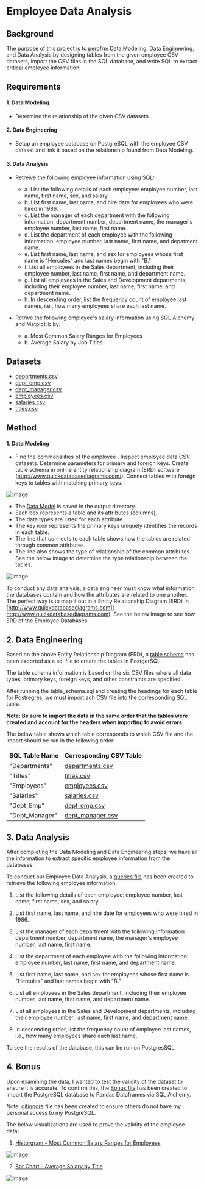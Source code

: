 # Employee Data Analysis

## Background
The purpose of this project is to perofrm Data Modeling, Data Engineering, and Data Analysis by designing tables from the given employee CSV datasets, import the CSV files in the SQL database, and write SQL to extract critical employee information.

## Requirements

#### **1.  Data Modeling**

* Determine the relationship of the given CSV datasets.

#### **2.  Data Engineering**

* Setup an employee database on PostgreSQL with the employee CSV dataset and link it based on the relationship found from Data Modeling.


#### **3.  Data Analysis**
 
 * Retreive the following employee information using SQL:
    * a.  List the following details of each employee: employee number, last name, first name, sex, and salary.
    * b.  List first name, last name, and hire date for employees who were hired in 1986.
    * c.  List the manager of each department with the following information: department number, department name, the manager's employee number, last name, first name.
    * d.  List the department of each employee with the following information: employee number, last name, first name, and depatment name.
    * e.  List first name, last name, and sex for employees whose first name is "Hercules" and last names begin with "B."
    * f.  List all employees in the Sales department, including their employee number, last name, first name, and department name.
    * g.  List all employees in the Sales and Development departments, including their employee number, last name, first name, and department name.
    * h.  In descending order, list the frequency count of employee last names, i.e., how many employees share each last name.
    
 * Retrive the following employee's salary information using SQL Alchemy and Matplotlib by:
    * a. Most Common Salary Ranges for Employees
    * b. Average Salary by Job Titles
    
## Datasets

* [departments.csv](https://github.com/cecileung1208/Employee-Data-Analysis/blob/master/Employee%20Data/departments.csv)
* [dept_emp.csv](https://github.com/cecileung1208/Employee-Data-Analysis/blob/master/Employee%20Data/dept_emp.csv)
* [dept_manager.csv](https://github.com/cecileung1208/Employee-Data-Analysis/blob/master/Employee%20Data/dept_manager.csv)
* [employees.csv](https://github.com/cecileung1208/Employee-Data-Analysis/blob/master/Employee%20Data/employees.csv)  
* [salaries.csv](https://github.com/cecileung1208/Employee-Data-Analysis/blob/master/Employee%20Data/salaries.csv)
* [titles.csv](https://github.com/cecileung1208/Employee-Data-Analysis/blob/master/Employee%20Data/titles.csv) 

    
    
## Method

#### **1.  Data Modeling**

* Find the commonalities of the employee .
Inspect employee data CSV datasets.
Determine parameters for primary and foreign keys.
Create table schema in online entity relationship diagram (ERD) software (http://www.quickdatabasediagrams.com/).
Connect tables with foreign keys to tables with matching primary keys.

![Image](https://github.com/cecileung1208/SQL-Employee-Data/blob/master/Employee_SQL/Output%20Files/ERD%20-%20Employee%20Database.png)

* The [Data Model](https://github.com/cecileung1208/SQL-Employee-Data/blob/master/Employee_SQL/Output%20Files/ERD%20-%20Employee%20Database.png) is saved in the output directory.
* Each box represents a table and its attributes (columns). 
* The data types are listed for each attribute.
* The key icon represents the primary keys uniquely identifies the records in each table.
* The line that connects to each table shows how the tables are related through common attirbutes.  
* The line also shows the type of relationship of the common attributes.  See the below image to determine the type relationship between the tables.

![Image](https://github.com/cecileung1208/SQL-Employee-Data/blob/master/Employee_SQL/Output%20Files/Relationship.png)

To conduct any data analysis, a data engineer must know what information the databases contain and how the attributes are related to one another. The perfect way is to map it out in a Entity Relationship Diagram (ERD) in  [http://www.quickdatabasediagrams.com]( http://www.quickdatabasediagrams.com).  See the below image to see how ERD of the Employee Databases.

    
## **2.  Data Engineering**

Based on the above Entity Relationship Diagram (ERD), a [table schema](https://github.com/cecileung1208/SQL-Employee-Data/blob/master/Employee_SQL/Table_Schema.sql) has been exported as a sql file to create the tables in PostgerSQL.

The table schema information is based on the six CSV files where all data types, primary keys, foreign keys, and other constraints are specified .

After running the table_schema.sql and creating the headings for each table for Postregres, we must import ach CSV file into the corresponding SQL table. 

**Note: Be sure to import the data in the same order that the tables were created and account for the headers when importing to avoid errors.**

The below table shows which table corresponds to which CSV file and the import should be run in the following order:

| SQL Table Name    | Corresponding CSV Table |
| ------------- | ------------- |
| "Departments"  | [departments.csv](https://github.com/cecileung1208/SQL-Employee-Data/blob/master/Employee_SQL/Resources/departments.csv)|
| "Titles"  | [titles.csv](https://github.com/cecileung1208/SQL-Employee-Data/blob/master/Employee_SQL/Resources/titles.csv)|
| "Employees"  | [employees.csv](https://github.com/cecileung1208/SQL-Employee-Data/blob/master/Employee_SQL/Resources/employees.csv)|
| "Salaries"  | [salaries.csv](https://github.com/cecileung1208/SQL-Employee-Data/blob/master/Employee_SQL/Resources/salaries.csv)|
| "Dept_Emp"  | [dept_emp.csv](https://github.com/cecileung1208/SQL-Employee-Data/blob/master/Employee_SQL/Resources/dept_emp.csv)|
| "Dept_Manager"  | [dept_manager.csv](https://github.com/cecileung1208/SQL-Employee-Data/blob/master/Employee_SQL/Resources/dept_manager.csv)|



## **3.  Data Analysis**

After completing the Data Modeling and Data Engineering steps, we have all the information to extract specific employee information from the databases. 

To conduct our Employee Data Analysis, a [queries file](https://github.com/cecileung1208/SQL-Employee-Data/blob/master/Employee_SQL/Queries.sql) has been created to retrieve the following employee information.

1.  List the following details of each employee: employee number, last name, first name, sex, and salary.

2.  List first name, last name, and hire date for employees who were hired in 1986.

3.  List the manager of each department with the following information: department number, department name, the manager's employee number, last name, first name.

4.  List the department of each employee with the following information: employee number, last name, first name, and department name.

5.  List first name, last name, and sex for employees whose first name is "Hercules" and last names begin with "B."

6.  List all employees in the Sales department, including their employee number, last name, first name, and department name.

7.  List all employees in the Sales and Development departments, including their employee number, last name, first name, and department name.

8.  In descending order, list the frequency count of employee last names, i.e., how many employees share each last name.

To see the results of the database, this can be run on PostgresSQL.

## **4.  Bonus**

Upon examining the data, I wanted to test the validity of the dataset to ensure it is accurate. To confirm this, the [Bonus file](https://github.com/cecileung1208/SQL-Employee-Data/blob/master/Employee_SQL/Bonus.ipynb) has been created to import the PostgreSQL database to Pandas Dataframes via SQL Alchemy.

Note: [gitignore](https://github.com/cecileung1208/SQL-Employee-Data/blob/master/Employee_SQL/.gitignore) file has been created to ensure others do not have my personal access to my PostgreSQL.

The below visualizations are used to prove the validity of the employee data:

1.  [Historgram - Most Common Salary Ranges for Employees](https://github.com/cecileung1208/SQL-Employee-Data/blob/master/Employee_SQL/Output%20Files/Salary%20Ranges%20for%20Employees.png)

![Image](https://github.com/cecileung1208/SQL-Employee-Data/blob/master/Employee_SQL/Output%20Files/Salary%20Ranges%20for%20Employees.png)


2.  [Bar Chart - Average Salary by Title](https://github.com/cecileung1208/SQL-Employee-Data/blob/master/Employee_SQL/Output%20Files/Average%20Salary%20by%20Title.png)

![Image](https://github.com/cecileung1208/SQL-Employee-Data/blob/master/Employee_SQL/Output%20Files/Average%20Salary%20by%20Title.png)
